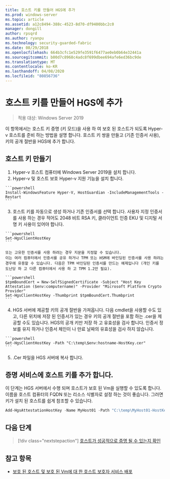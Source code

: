 ```yaml
---
title: 호스트 키를 만들어 HGS에 추가
ms.prod: windows-server
ms.topic: article
ms.assetid: a12c8494-388c-4523-8d70-df9400bbc2c0
manager: dongill
author: rpsqrd
ms.author: ryanpu
ms.technology: security-guarded-fabric
ms.date: 08/29/2018
ms.openlocfilehash: 664b3cfc1e529fe3591f6477ae0eb0b64e32441a
ms.sourcegitcommit: b00d7c8968c4adc8f699dbee694afe6ed36bc9de
ms.translationtype: MT
ms.contentlocale: ko-KR
ms.lasthandoff: 04/08/2020
ms.locfileid: "80856736"
---
```

# <a name="create-a-host-key-and-add-it-to-hgs"></a>호스트 키를 만들어 HGS에 추가

>적용 대상: Windows Server 2019


이 항목에서는 호스트 키 증명 (키 모드)을 사용 하 여 보호 된 호스트가 되도록 Hyper-v 호스트를 준비 하는 방법을 설명 합니다. 호스트 키 쌍을 만들고 (기존 인증서 사용), 키의 공개 절반을 HGS에 추가 합니다.

## <a name="create-a-host-key"></a>호스트 키 만들기

1.    Hyper-v 호스트 컴퓨터에 Windows Server 2019을 설치 합니다.
2.    Hyper-v 및 호스트 보호 Hyper-v 지원 기능을 설치 합니다.

    ```powershell
    Install-WindowsFeature Hyper-V, HostGuardian -IncludeManagementTools -Restart
    ``` 

3.    호스트 키를 자동으로 생성 하거나 기존 인증서를 선택 합니다. 사용자 지정 인증서를 사용 하는 경우 적어도 2048 비트 RSA 키, 클라이언트 인증 EKU 및 디지털 서명 키 사용이 있어야 합니다.

    ```powershell
    Set-HgsClientHostKey
    ```

    또는 고유한 인증서를 사용 하려는 경우 지문을 지정할 수 있습니다. 
    이는 여러 컴퓨터에서 인증서를 공유 하거나 TPM 또는 HSM에 바인딩된 인증서를 사용 하려는 경우에 유용할 수 있습니다. 다음은 TPM 바인딩된 인증서를 만드는 예제입니다 (개인 키를 도난당 하 고 다른 컴퓨터에서 사용 하 고 TPM 1.2만 필요).

    ```powershell
    $tpmBoundCert = New-SelfSignedCertificate -Subject "Host Key Attestation ($env:computername)" -Provider "Microsoft Platform Crypto Provider"
    Set-HgsClientHostKey -Thumbprint $tpmBoundCert.Thumbprint
    ```

4.    HGS 서버에 제공할 키의 공개 절반을 가져옵니다. 다음 cmdlet을 사용할 수도 있고, 다른 위치에 저장 된 인증서가 있는 경우 키의 공개 절반을 포함 하는 .cer을 제공할 수도 있습니다. HGS의 공개 키만 저장 하 고 유효성을 검사 합니다. 인증서 정보를 유지 하거나 인증서 체인이 나 만료 날짜의 유효성을 검사 하지 않습니다.

    ```powershell
    Get-HgsClientHostKey -Path "C:\temp\$env:hostname-HostKey.cer"
    ```

5.    .Cer 파일을 HGS 서버에 복사 합니다.

## <a name="add-the-host-key-to-the-attestation-service"></a>증명 서비스에 호스트 키를 추가 합니다.

이 단계는 HGS 서버에서 수행 되며 호스트가 보호 된 Vm을 실행할 수 있도록 합니다. 이름을 호스트 컴퓨터의 FQDN 또는 리소스 식별자로 설정 하는 것이 좋습니다. 그러면 키가 설치 된 호스트를 쉽게 참조할 수 있습니다.

```powershell
Add-HgsAttestationHostKey -Name MyHost01 -Path "C:\temp\MyHost01-HostKey.cer"
``` 

## <a name="next-step"></a>다음 단계

> [!div class="nextstepaction"]
> [호스트가 성공적으로 증명 될 수 있는지 확인](guarded-fabric-confirm-hosts-can-attest-successfully.md)

## <a name="see-also"></a>참고 항목

- [보호 된 호스트 및 보호 된 Vm에 대 한 호스트 보호자 서비스 배포](guarded-fabric-deploying-hgs-overview.md)
